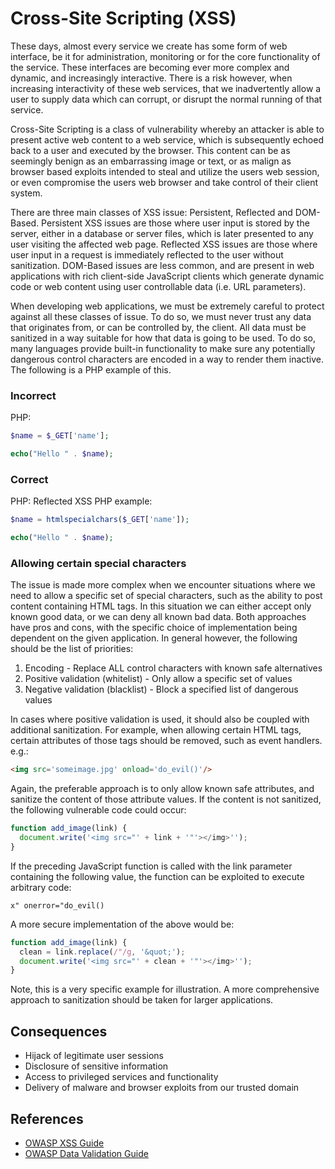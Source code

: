 
Cross-Site Scripting (XSS)
==========================

These days, almost every service we create has some form of web interface, be
it for administration, monitoring or for the core functionality of the service.
These interfaces are becoming ever more complex and dynamic, and increasingly
interactive. There is a risk however, when increasing interactivity of these
web services, that we inadvertently allow a user to supply data which can
corrupt, or disrupt the normal running of that service.

Cross-Site Scripting is a class of vulnerability whereby an attacker is able to
present active web content to a web service, which is subsequently echoed back
to a user and executed by the browser. This content can be as seemingly benign
as an embarrassing image or text, or as malign as browser based exploits
intended to steal and utilize the users web session, or even compromise the
users web browser and take control of their client system.

There are three main classes of XSS issue: Persistent, Reflected and DOM-Based.
Persistent XSS issues are those where user input is stored by the server,
either in a database or server files, which is later presented to any user
visiting the affected web page. Reflected XSS issues are those where user input
in a request is immediately reflected to the user without sanitization.
DOM-Based issues are less common, and are present in web applications with rich
client-side JavaScript clients which generate dynamic code or web content using
user controllable data (i.e. URL parameters).

When developing web applications, we must be extremely careful to protect
against all these classes of issue. To do so, we must never trust any data
that originates from, or can be controlled by, the client. All data must be
sanitized in a way suitable for how that data is going to be used. To do so,
many languages provide built-in functionality to make sure any potentially
dangerous control characters are encoded in a way to render them inactive. The
following is a PHP example of this.

### Incorrect
PHP:
```php
$name = $_GET['name'];

echo("Hello " . $name);
```

### Correct
PHP:
Reflected XSS PHP example:
```php
$name = htmlspecialchars($_GET['name']);

echo("Hello " . $name);
```

### Allowing certain special characters

The issue is made more complex when we encounter situations where we need to
allow a specific set of special characters, such as the ability to post content
containing HTML tags. In this situation we can either accept only known good
data, or we can deny all known bad data. Both approaches have pros and cons,
with the specific choice of implementation being dependent on the given
application. In general however, the following should be the list of priorities:
1. Encoding - Replace ALL control characters with known safe alternatives
2. Positive validation (whitelist) - Only allow a specific set of values
3. Negative validation (blacklist) - Block a specified list of dangerous values

In cases where positive validation is used, it should also be coupled with
additional sanitization. For example, when allowing certain HTML tags, certain
attributes of those tags should be removed, such as event handlers. e.g.:
```html
<img src='someimage.jpg' onload='do_evil()'/>
```
Again, the preferable approach is to only allow known safe attributes, and
sanitize the content of those attribute values. If the content is not sanitized,
the following vulnerable code could occur:

```JavaScript
function add_image(link) {
  document.write('<img src="' + link + '"'></img>'');
}
```
If the preceding JavaScript function is called with the link parameter containing
the following value, the function can be exploited to execute arbitrary code:
```
x" onerror="do_evil()
```
A more secure implementation of the above would be:
```JavaScript
function add_image(link) {
  clean = link.replace(/"/g, '&quot;');
  document.write('<img src="' + clean + '"'></img>'');
}
```
Note, this is a very specific example for illustration. A more comprehensive
approach to sanitization should be taken for larger applications.


## Consequences

* Hijack of legitimate user sessions
* Disclosure of sensitive information
* Access to privileged services and functionality
* Delivery of malware and browser exploits from our trusted domain

## References

* [OWASP XSS Guide](https://www.owasp.org/index.php/Cross-site_Scripting_%28XSS%29)
* [OWASP Data Validation Guide](https://www.owasp.org/index.php/Data_Validation)
